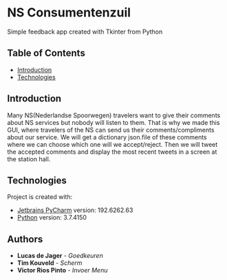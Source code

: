 # NS Consumentenzuil
Simple feedback app created with Tkinter from Python

## Table of Contents
* [Introduction](#introduction)
* [Technologies](#technologies)

## Introduction
Many NS(Nederlandse Spoorwegen) travelers want to give their comments about NS services but nobody will listen to them. That is why we made this GUI, where travelers of the NS can send us their comments/compliments about our service. We will get a dictionary json.file of these comments where we can choose which one will we accept/reject. Then we will tweet the accepted comments and display the most recent tweets in a screen at the station hall.

## Technologies
 Project is created with:
* [Jetbrains PyCharm](https://www.jetbrains.com/products.html) version: 192.6262.63
* [Python](https://www.python.org) version: 3.7.4150

## Authors
* **Lucas de Jager** - *Goedkeuren*
* **Tim Kouveld** - *Scherm*
* **Victor Rios Pinto** - *Invoer Menu*
